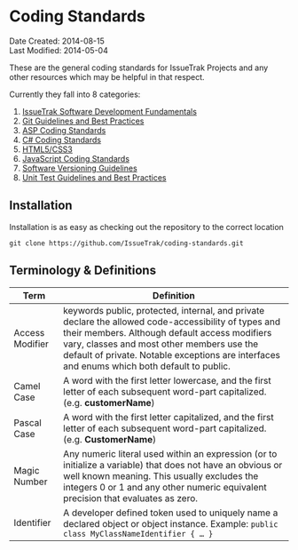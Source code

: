 Coding Standards
================

Date Created: 2014-08-15  
Last Modified: 2014-05-04 

These are the general coding standards for IssueTrak Projects and any other resources which may be helpful in that respect.

Currently they fall into 8 categories:

1. [IssueTrak Software Development Fundamentals](issuetrak_software_development_fundamentals.md)
2. [Git Guidelines and Best Practices](git_guidelines.md)
3. [ASP Coding Standards](asp_coding_standards.md)
4. [C\# Coding Standards](csharp_coding_standards.md)
5. [HTML5/CSS3](html_css_coding_standards.md)
6. [JavaScript Coding Standards](javascript_coding_standards.md)
7. [Software Versioning Guidelines](software_versioning_guidelines.md)
8. [Unit Test Guidelines and Best Practices](unit_test_guidelines.md)


## Installation

Installation is as easy as checking out the repository to the correct location

	git clone https://github.com/IssueTrak/coding-standards.git

## Terminology & Definitions

|Term | Definition                                                |
|-------------| ----------------------------------------------------------|
|Access Modifier | keywords public, protected, internal, and private declare the allowed code-accessibility of types and their members. Although default access modifiers vary, classes and most other members use the default of private. Notable exceptions are interfaces and enums which both default to public.|
|Camel Case | A word with the first letter lowercase, and the first letter of each subsequent word-part capitalized. (e.g. **customerName**) |
|Pascal Case | A word with the first letter capitalized, and the first letter of each subsequent word-part capitalized. (e.g. **CustomerName**) |
| Magic Number | Any numeric literal used within an expression (or to initialize a variable) that does not have an obvious or well known meaning. This usually excludes the integers 0 or 1 and any other numeric equivalent precision that evaluates as zero. |
| Identifier | A developer defined token used to uniquely name a declared object or object instance. Example: `public class MyClassNameIdentifier { … }` |

